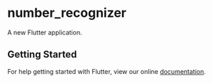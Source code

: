 # number_recognizer

A new Flutter application.

## Getting Started

For help getting started with Flutter, view our online
[documentation](https://flutter.io/).
